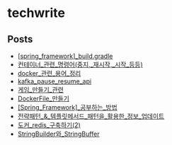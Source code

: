 # techwrite
## Posts

- [[spring_framework]_build.gradle](posts/[spring_framework]_build.gradle.md)
- [컨테이너_관련_명령어(중지,_재시작,_시작_등등)](posts/컨테이너_관련_명령어(중지,_재시작,_시작_등등).md)
- [docker_관련_용어_정리](posts/docker_관련_용어_정리.md)
- [kafka_pause_resume_api](posts/kafka_pause_resume_api.md)
- [게임_만들기_관련](posts/게임_만들기_관련.md)
- [DockerFile_만들기](posts/DockerFile_만들기.md)
- [[Spring_Framework]_공부하는_방법](posts/[Spring_Framework]_공부하는_방법.md)
- [전략패턴_&amp;_템플릿메서드_패턴을_활용한_정보_업데이트](posts/전략패턴_&amp;_템플릿메서드_패턴을_활용한_정보_업데이트.md)
- [도커_redis_구축하기(2)](posts/도커_redis_구축하기(2).md)
- [StringBuilder와_StringBuffer](posts/StringBuilder와_StringBuffer.md)